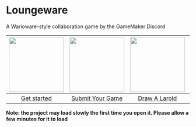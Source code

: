 # Loungeware
A Warioware-style collaboration game by the GameMaker Discord

| <a href="https://github.com/spacebake/Loungeware/wiki"><img src="https://i.imgur.com/vBGPWRN.png" height=150></a> | <a href="https://github.com/spacebake/Loungeware/wiki/Submit-Your-Game"><img src="https://i.imgur.com/IydBh9S.png" height=150></a> | <a href="https://github.com/spacebake/Loungeware/wiki/Draw-A-Larold"><img src="https://i.imgur.com/pQvnORC.png" height="150"></a> | <a href="https://discord.gg/97asHuUs2P"><img src="https://i.imgur.com/npYEOnB.png" height="150"></a> |
| :--: | :--: | :--: | :--: |
| [Get started](https://github.com/spacebake/Loungeware/wiki) | [Submit Your Game](https://github.com/spacebake/Loungeware/wiki/Submit-Your-Game) | [Draw A Larold](https://github.com/spacebake/Loungeware/wiki/Draw-A-Larold) | [Join the Discord](https://discord.gg/97asHuUs2P) |

**Note: the project may load slowly the first time you open it. Please allow a few minutes for it to load**
